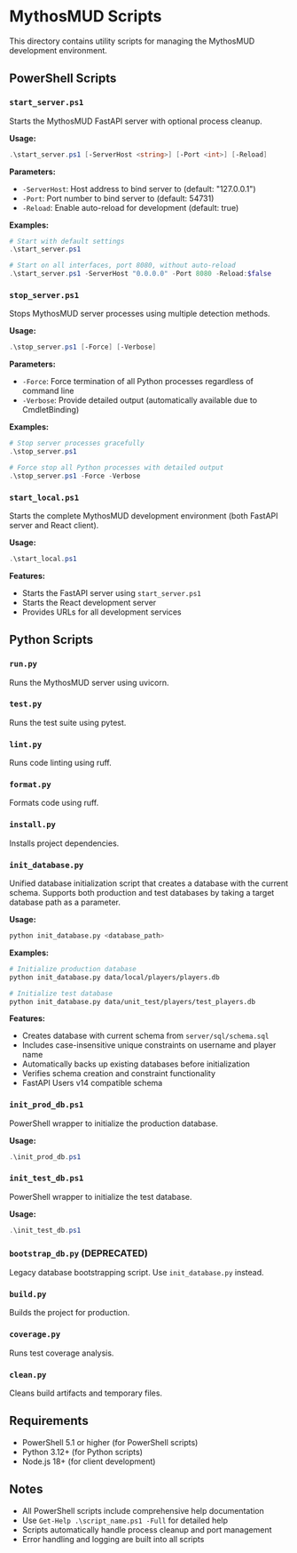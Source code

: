 # MythosMUD Scripts

This directory contains utility scripts for managing the MythosMUD development environment.

## PowerShell Scripts

### `start_server.ps1`

Starts the MythosMUD FastAPI server with optional process cleanup.

**Usage:**

```powershell
.\start_server.ps1 [-ServerHost <string>] [-Port <int>] [-Reload]
```

**Parameters:**

- `-ServerHost`: Host address to bind server to (default: "127.0.0.1")
- `-Port`: Port number to bind server to (default: 54731)
- `-Reload`: Enable auto-reload for development (default: true)

**Examples:**

```powershell
# Start with default settings
.\start_server.ps1

# Start on all interfaces, port 8080, without auto-reload
.\start_server.ps1 -ServerHost "0.0.0.0" -Port 8080 -Reload:$false
```

### `stop_server.ps1`

Stops MythosMUD server processes using multiple detection methods.

**Usage:**

```powershell
.\stop_server.ps1 [-Force] [-Verbose]
```

**Parameters:**

- `-Force`: Force termination of all Python processes regardless of command line
- `-Verbose`: Provide detailed output (automatically available due to CmdletBinding)

**Examples:**

```powershell
# Stop server processes gracefully
.\stop_server.ps1

# Force stop all Python processes with detailed output
.\stop_server.ps1 -Force -Verbose
```

### `start_local.ps1`

Starts the complete MythosMUD development environment (both FastAPI server and React client).

**Usage:**

```powershell
.\start_local.ps1
```

**Features:**

- Starts the FastAPI server using `start_server.ps1`
- Starts the React development server
- Provides URLs for all development services

## Python Scripts

### `run.py`

Runs the MythosMUD server using uvicorn.

### `test.py`

Runs the test suite using pytest.

### `lint.py`

Runs code linting using ruff.

### `format.py`

Formats code using ruff.

### `install.py`

Installs project dependencies.

### `init_database.py`

Unified database initialization script that creates a database with the current schema.
Supports both production and test databases by taking a target database path as a parameter.

**Usage:**
```bash
python init_database.py <database_path>
```

**Examples:**
```bash
# Initialize production database
python init_database.py data/local/players/players.db

# Initialize test database
python init_database.py data/unit_test/players/test_players.db
```

**Features:**
- Creates database with current schema from `server/sql/schema.sql`
- Includes case-insensitive unique constraints on username and player name
- Automatically backs up existing databases before initialization
- Verifies schema creation and constraint functionality
- FastAPI Users v14 compatible schema

### `init_prod_db.ps1`

PowerShell wrapper to initialize the production database.

**Usage:**
```powershell
.\init_prod_db.ps1
```

### `init_test_db.ps1`

PowerShell wrapper to initialize the test database.

**Usage:**
```powershell
.\init_test_db.ps1
```

### `bootstrap_db.py` (DEPRECATED)

Legacy database bootstrapping script. Use `init_database.py` instead.

### `build.py`

Builds the project for production.

### `coverage.py`

Runs test coverage analysis.

### `clean.py`

Cleans build artifacts and temporary files.

## Requirements

- PowerShell 5.1 or higher (for PowerShell scripts)
- Python 3.12+ (for Python scripts)
- Node.js 18+ (for client development)

## Notes

- All PowerShell scripts include comprehensive help documentation
- Use `Get-Help .\script_name.ps1 -Full` for detailed help
- Scripts automatically handle process cleanup and port management
- Error handling and logging are built into all scripts
